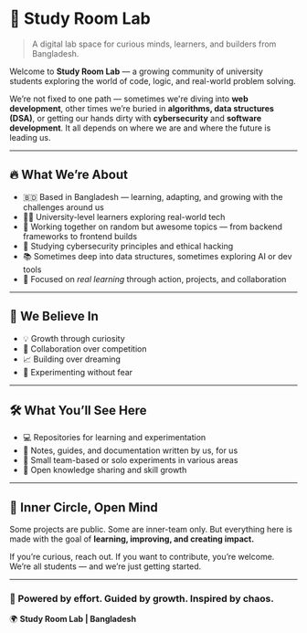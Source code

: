 # 👾 Study Room Lab

> A digital lab space for curious minds, learners, and builders from Bangladesh.

Welcome to **Study Room Lab** — a growing community of university students exploring the world of code, logic, and real-world problem solving.

We’re not fixed to one path — sometimes we're diving into **web development**, other times we’re buried in **algorithms, data structures (DSA)**, or getting our hands dirty with **cybersecurity** and **software development**. It all depends on where we are and where the future is leading us.

---

## 🔥 What We’re About

- 🇧🇩 Based in Bangladesh — learning, adapting, and growing with the challenges around us
- 👨‍💻 University-level learners exploring real-world tech
- 🚀 Working together on random but awesome topics — from backend frameworks to frontend builds
- 🔐 Studying cybersecurity principles and ethical hacking
- 📚 Sometimes deep into data structures, sometimes exploring AI or dev tools
- 🧠 Focused on *real learning* through action, projects, and collaboration

---

## 🌱 We Believe In

- 💡 Growth through curiosity
- 🤝 Collaboration over competition
- 📈 Building over dreaming
- 🧩 Experimenting without fear

---

## 🛠️ What You’ll See Here

- 💻 Repositories for learning and experimentation
- 📘 Notes, guides, and documentation written by us, for us
- 🧪 Small team-based or solo experiments in various areas
- 🧠 Open knowledge sharing and skill growth

---

## 🔐 Inner Circle, Open Mind

Some projects are public. Some are inner-team only. But everything here is made with the goal of **learning, improving, and creating impact.**

If you’re curious, reach out. If you want to contribute, you’re welcome. We’re all students — and we’re just getting started.

---

### 🧭 Powered by effort. Guided by growth. Inspired by chaos.  
🌍 **Study Room Lab | Bangladesh**
